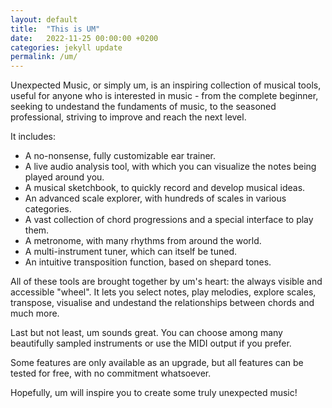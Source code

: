 ```yaml
---
layout: default
title:  "This is UM"
date:   2022-11-25 00:00:00 +0200
categories: jekyll update
permalink: /um/
---
```

Unexpected Music, or simply um, is an inspiring collection of musical tools, useful for anyone who is interested in music - from the complete beginner, seeking to undestand the fundaments of music, to the seasoned professional, striving to improve and reach the next level. 

It includes:

- A no-nonsense, fully customizable ear trainer.
- A live audio analysis tool, with which you can visualize the notes being played around you.
- A musical sketchbook, to quickly record and develop musical ideas.
- An advanced scale explorer, with hundreds of scales in various categories.
- A vast collection of chord progressions and a special interface to play them.
- A metronome, with many rhythms from around the world.
- A multi-instrument tuner, which can itself be tuned.
- An intuitive transposition function, based on shepard tones.

All of these tools are brought together by um's heart: the always visible and accessible "wheel". It lets you select notes, play melodies, explore scales, transpose, visualise and undestand the relationships between chords and much more.

Last but not least, um sounds great. You can choose among many beautifully sampled instruments or use the MIDI output if you prefer.

Some features are only available as an upgrade, but all features can be tested for free, with no commitment whatsoever.

Hopefully, um will inspire you to create some truly unexpected music!

